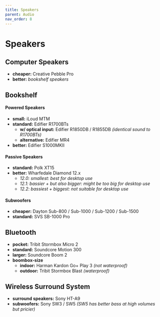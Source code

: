 ```yaml
---
title: Speakers
parent: Audio
nav_order: 8
---
```

# Speakers

## Computer Speakers

- **cheaper:** Creative Pebble Pro
- **better:** *bookshelf speakers*

## Bookshelf

#### Powered Speakers

- **small:** iLoud MTM
- **standard:** Edifier R1700BTs
	- **w/ optical input:** Edifier R1850DB / R1855DB *(identical sound to R1700BTs)*
	- **alternative:** Edifier MR4
- **better:** Edifier S1000MKII

#### Passive Speakers

- **standard:** Polk XT15
- **better:** Wharfedale Diamond 12.x
	- *12.0: smallest: best for desktop use*
	- *12.1: bassier + but also bigger: might be too big for desktop use* 
	- *12.2: bassiest + biggest: not suitable for desktop use*

#### Subwoofers

- **cheaper:** Dayton Sub-800 / Sub-1000 / Sub-1200 / Sub-1500
- **standard:** SVS SB-1000 Pro

## Bluetooth

- **pocket:** Tribit Stormbox Micro 2
- **standard:** Soundcore Motion 300
- **larger:** Soundcore Boom 2
- **boombox-size** 
	- **indoor:** Harman Kardon Go+ Play 3 *(not waterproof)*
	- **outdoor:** Tribit Stormbox Blast *(waterproof)*

## Wireless Surround System

- **surround speakers:** Sony HT-A9
- **subwoofers:** Sony SW3 / SW5 *(SW5 has better bass at high volumes but pricier)*